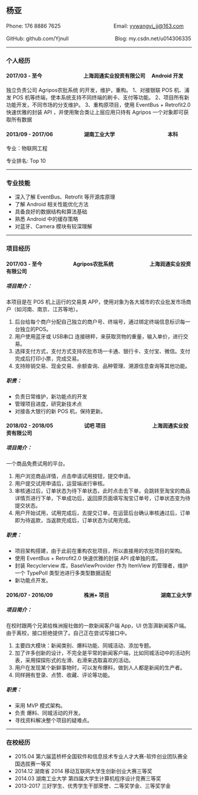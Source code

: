 ## 杨亚

Phone: 176 8886 7625　　　　　　　 　　　Email: yywangyi_jj@163.com

GitHub: github.com/Yjnull　　　　　　　　　Blog: my.csdn.net/u014306335

---

### 个人经历

#### 2017/03 - 至今　　　　　　　　上海润通实业投资有限公司     	　Android 开发

独立负责公司 Agripos农批系统 的开发，维护，重构。
1、对接银联 POS 机、浦发 POS 机等终端，使本系统支持不同终端的刷卡、支付等功能。
2、项目所有新功能开发，不同市场的分支维护。
3、重构原项目，使用 EventBus + Retrofit2.0 快速优雅的封装 API ，并使用聚合类让上层应用只持有 Agripos 一个对象即可获取所有数据


#### 2013/09 - 2017/06　　　　　　湖南工业大学	　　　　　　　　　　本科

专业：物联网工程

专业排名: Top 10

---

### 专业技能


* 深入了解 EventBus、Retrofit 等开源库原理
* 了解 Android 相关性能优化方法
* 具备良好的数据结构和算法基础
* 熟悉 Android 中的缓存策略
* 对蓝牙、Camera 模块有较深理解

---

### 项目经历

#### 2017/03 - 至今　　　　　　Agripos农批系统　　　　　　　上海润通实业投资有限公司

##### 项目简介：

本项目是在 POS 机上运行的交易类 APP，使用对象为各大城市的农业批发市场商户（如河南、南京、江苏等地）。

1. 后台给每个商户分配自己独立的商户号、终端号，通过绑定终端信息标识每一台独立的POS。
2. 用户使用蓝牙或 USB串口 连接磅秤，来获取货物的重量，输入单价，进行交易。
3. 选择支付方式，支付方式支持农批市场一卡通、银行卡、支付宝、微信。支付完成后打印小票，完成交易。
4. 支持赊销交易、现金交易、余额查询、品种管理、溯源信息查询等其他功能。

##### 职责：

* 负责日常维护，新功能点的开发
* 管理项目进度，研究新技术点
* 对接各大银行的新 POS 机，保持更新。

#### 2018/02 - 2018/05　　　　　　试吧 项目　　　　　　　　　上海润通实业投资有限公司

##### 项目简介：

一个商品免费试用的平台。

1. 用户浏览商品详情，点击申请试用按钮，提交申请。
2. 用户提交试用申请后，运营端进行审核。
3. 审核通过后，订单状态为待下单状态，此时点击去下单，会跳转至淘宝的商品详情页进行下单，下单成功后，返回原页面填写淘宝订单号，订单状态变为待提交状态。
4. 用户开始试用，试用完成后，去提交订单，在运营后台确认审核通过后，订单即为待返款，当返款完成后，订单状态为试用完成。

##### 职责：

* 项目架构搭建，由于此前在重构农批项目，所以直接用的农批项目的架构。
* 使用 EventBus + Retrofit2.0 快速优雅的封装 API 成单独的库。
* 封装 Recyclerview 库，BaseViewProvider 作为 ItemView 的管理者，维护一个 TypePoll 类型池进行多类型数据适配
* 新功能点开发。

#### 2016/07 - 2016/09　　　　　　株洲+ 项目　　　　　　　　　　湖南工业大学

##### 项目简介：

在校时跟两个兄弟给株洲报社做的一款新闻客户端 App，UI 仿澎湃新闻客户端。由于离校，接口拒绝提供了。自己正在尝试写接口中。

1. 主要四大模块：新闻类别、爆料功能、同城活动、添加专题。
2. 加了许多创新的设计，不完全是平常的新闻客户端，比如同城活动中的活动列表，采用探探形式的左滑、右滑来选取喜欢的活动。
3. 用户在发现某个新鲜事物时，可以发布爆料，做到人人都是新闻的生产者。
4. 同样拥有登录、点赞、收藏、评论等功能。

##### 职责：

* 采用 MVP 模式架构。
* 负责 爆料、同城活动的开发。
* 寻找资料解决整个项目的疑难点。

---

### 在校经历

* 2015.04 第六届蓝桥杯全国软件和信息技术专业人才大赛-软件创业团队赛全国选拔赛一等奖
* 2014.12 湖南省 2014 移动互联网大学生创新创业大赛三等奖
* 2014.03 湖南工业大学 第四届大学生计算机程序设计竞赛三等奖
* 2013-2017 三好学生、优秀学生干部荣誉、二等奖学金、三等奖学金









